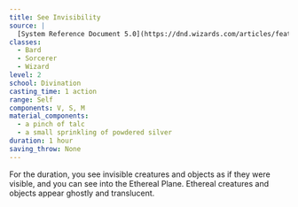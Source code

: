 ```yaml
---
title: See Invisibility
source: |
  [System Reference Document 5.0](https://dnd.wizards.com/articles/features/systems-reference-document-srd)
classes:
  - Bard
  - Sorcerer
  - Wizard
level: 2
school: Divination
casting_time: 1 action
range: Self
components: V, S, M
material_components:
  - a pinch of talc
  - a small sprinkling of powdered silver
duration: 1 hour
saving_throw: None
---
```


For the duration, you see invisible creatures and objects as if they were visible, and you can see into the Ethereal Plane. Ethereal creatures and objects appear ghostly and translucent.
